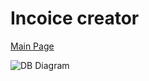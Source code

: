 # Incoice creator
[Main Page](../../README.md)

![DB Diagram](https://cdn.pixabay.com/photo/2017/06/16/07/26/under-construction-2408059_1280.png)